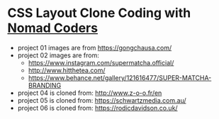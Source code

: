 # CSS Layout Clone Coding with [Nomad Coders](https://nomadcoders.co/)
* project 01 images are from https://gongchausa.com/
* project 02 images are from:
  * https://www.instagram.com/supermatcha.official/
  * http://www.hitthetea.com/
  * https://www.behance.net/gallery/121616477/SUPER-MATCHA-BRANDING
* project 04 is cloned from: http://www.z-o-o.fr/en
* project 05 is cloned from: https://schwartzmedia.com.au/
* project 06 is cloned from: https://rodicdavidson.co.uk/
